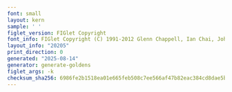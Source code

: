 ```yaml
---
font: small
layout: kern
sample: ' '
figlet_version: FIGlet Copyright
font_info: FIGlet Copyright (C) 1991-2012 Glenn Chappell, Ian Chai, John Cowan,
layout_info: "20205"
print_direction: 0
generated: "2025-08-14"
generator: generate-goldens
figlet_args: -k
checksum_sha256: 6986fe2b1518ea01e665feb508c7ee566af47b82eac384cd8dae5bce89900779
---
```


```text
 
 
 
 
 
```
